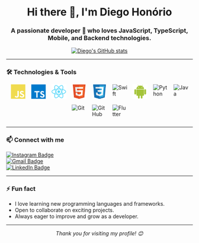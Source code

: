 <h1 align="center">Hi there 👋, I'm Diego Honório</h1>
<h3 align="center">A passionate developer 🚀 who loves JavaScript, TypeScript, Mobile, and Backend technologies.</h3>

<p align="center">
  <a href="https://github.com/DiegoHonorio">
    <img src="https://github-readme-stats.vercel.app/api?username=diegohonorio&show_icons=true&theme=dracula&count_private=true" alt="Diego's GitHub stats" />
  </a>
</p>

---

### 🛠️ Technologies & Tools

<div style="display: flex; gap: 15px; flex-wrap: wrap; justify-content: center; margin-bottom: 20px;">
  <img alt="JavaScript" src="https://raw.githubusercontent.com/devicons/devicon/master/icons/javascript/javascript-plain.svg" width="40" height="40"/>
  <img alt="TypeScript" src="https://raw.githubusercontent.com/devicons/devicon/master/icons/typescript/typescript-plain.svg" width="40" height="40"/>
  <img alt="React" src="https://raw.githubusercontent.com/devicons/devicon/master/icons/react/react-original.svg" width="40" height="40"/>
  <img alt="HTML5" src="https://raw.githubusercontent.com/devicons/devicon/master/icons/html5/html5-original.svg" width="40" height="40"/>
  <img alt="CSS3" src="https://raw.githubusercontent.com/devicons/devicon/master/icons/css3/css3-original.svg" width="40" height="40"/>
  <img alt="Swift" src="https://www.iconninja.com/files/200/1007/686/company-technology-ipad-logo-apple-ios-iphone-icon.svg" width="40" height="40"/>
  <img alt="Android" src="https://github.com/devicons/devicon/blob/master/icons/android/android-original.svg?raw=true" width="40" height="40"/>
  <img alt="Python" src="https://encrypted-tbn0.gstatic.com/images?q=tbn:ANd9GcShfyqDEHLGKx5TameWlQxwf0nRcxrI0-1E0A&usqp=CAU" width="40" height="40"/>
  <img alt="Java" src="https://raw.githubusercontent.com/jmnote/z-icons/master/svg/java.svg" width="40" height="40"/>
  <img alt="Git" src="https://raw.githubusercontent.com/jmnote/z-icons/master/svg/git.svg" width="40" height="40"/>
  <img alt="GitHub" src="https://cdn-icons-png.flaticon.com/512/732/732250.png" width="40" height="40"/>
  <img alt="Flutter" src="https://cdn.worldvectorlogo.com/logos/flutter-logo.svg" width="40" height="40"/>
</div>

---

### 📫 Connect with me

[![Instagram Badge](https://img.shields.io/badge/-Instagram-%23E4405F?style=for-the-badge&logo=instagram&logoColor=white)](https://www.instagram.com/diegohonorio_)  
[![Gmail Badge](https://img.shields.io/badge/-Gmail-%23333?style=for-the-badge&logo=gmail&logoColor=white)](mailto:honorioproduction@gmail.com)  
[![LinkedIn Badge](https://img.shields.io/badge/-LinkedIn-%230077B5?style=for-the-badge&logo=linkedin&logoColor=white)](https://www.linkedin.com/in/diegohonorio)

---

### ⚡ Fun fact

- I love learning new programming languages and frameworks.
- Open to collaborate on exciting projects.
- Always eager to improve and grow as a developer.

---

<div align="center">
  <em>Thank you for visiting my profile! 😊</em>
</div>
